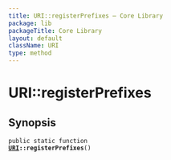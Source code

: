 ```yaml
---
title: URI::registerPrefixes — Core Library
package: lib
packageTitle: Core Library
layout: default
className: URI
type: method
---
```


# URI::registerPrefixes

## Synopsis

<code>public static function <b><a href="URI">URI</a>::registerPrefixes</b>()</code>

